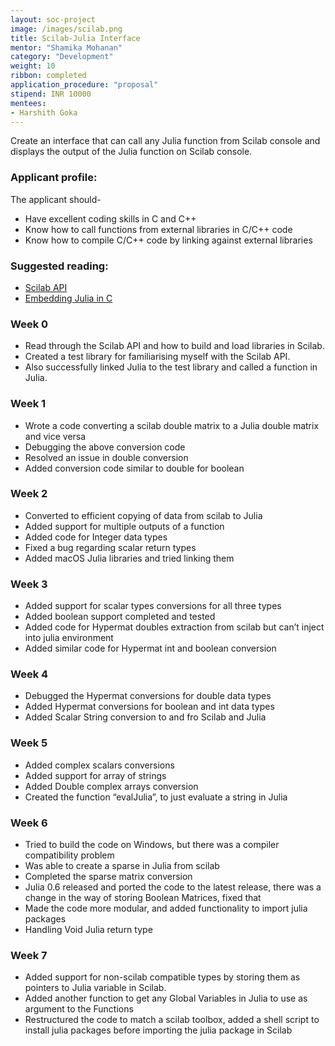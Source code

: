 ```yaml
---
layout: soc-project
image: /images/scilab.png
title: Scilab-Julia Interface
mentor: "Shamika Mohanan"
category: "Development"
weight: 10
ribbon: completed
application_procedure: "proposal"
stipend: INR 10000
mentees:
- Harshith Goka
---
```


Create an interface that can call any Julia function from Scilab console and displays the output of the Julia function on Scilab console. 

<!--break-->

### Applicant profile:
The applicant should-

- Have excellent coding skills in C and C++
- Know how to call functions from external libraries in C/C++ code
- Know how to compile C/C++ code by linking against external libraries

### Suggested reading:

- [Scilab API](https://help.scilab.org/docs/5.5.2/en_US/section_204636e951f595409bc6782bb8e1d2d9.html)
- [Embedding Julia in C](http://docs.julialang.org/en/release-0.4/manual/embedding/)

### Week 0

* Read through the Scilab API and how to build and load libraries in Scilab.
* Created a test library for familiarising myself with the Scilab API.
* Also successfully linked Julia to the test library and called a function in Julia.

### Week 1

* Wrote a code converting a scilab double matrix to a Julia double matrix and vice versa
* Debugging the above conversion code 
* Resolved an issue in double conversion 
* Added conversion code similar to double for boolean

### Week 2
* Converted to efficient copying of data from scilab to Julia
* Added support for multiple outputs of a function
* Added code for Integer data types
* Fixed a bug regarding scalar return types
* Added macOS Julia libraries and tried linking them

### Week 3
* Added support for scalar types conversions for all three types
* Added boolean support completed and tested
* Added code for Hypermat doubles extraction from scilab but can’t inject into julia environment
* Added similar code for Hypermat int and boolean conversion

### Week 4
* Debugged the Hypermat conversions for double data types
* Added Hypermat conversions for boolean and int data types
* Added Scalar String conversion to and fro Scilab and Julia

### Week 5
* Added complex scalars conversions
* Added support for array of strings
* Added Double complex arrays conversion
* Created the function “evalJulia”, to just evaluate a string in Julia

### Week 6
* Tried to build the code on Windows, but there was a compiler compatibility problem
* Was able to create a sparse in Julia from scilab
* Completed the sparse matrix conversion
* Julia 0.6 released and ported the code to the latest release, there was a change in the way of storing Boolean Matrices, fixed that
* Made the code more modular, and added functionality to import julia packages
* Handling Void Julia return type

### Week 7
* Added support for non-scilab compatible types by storing them as pointers to Julia variable in Scilab. 
* Added another function to get any Global Variables in Julia to use as argument to the Functions
* Restructured the code to match a scilab toolbox, added a shell script to install julia packages before importing the julia package in Scilab
